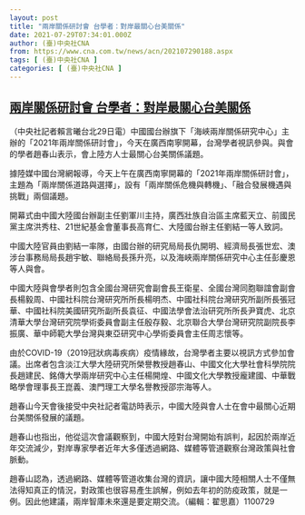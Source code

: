 ```yaml
---
layout: post
title: "兩岸關係研討會 台學者：對岸最關心台美關係"
date: 2021-07-29T07:34:01.000Z
author: (臺)中央社CNA
from: https://www.cna.com.tw/news/acn/202107290188.aspx
tags: [ (臺)中央社CNA ]
categories: [ (臺)中央社CNA ]
---
```

<!--1627544041000-->
[兩岸關係研討會 台學者：對岸最關心台美關係](https://www.cna.com.tw/news/acn/202107290188.aspx)
------

<div>
<div></div><div class="paragraph"><p>（中央社記者賴言曦台北29日電）中國國台辦旗下「海峽兩岸關係研究中心」主辦的「2021年兩岸關係研討會」，今天在廣西南寧開幕，台灣學者視訊參與。與會的學者趙春山表示，會上陸方人士最關心台美關係議題。</p><p>據陸媒中國台灣網報導，今天上午在廣西南寧開幕的「2021年兩岸關係研討會」，主題為「兩岸關係道路與選擇」，設有「兩岸關係危機與轉機」、「融合發展機遇與挑戰」兩個議題。</p><p>開幕式由中國大陸國台辦副主任劉軍川主持，廣西壯族自治區主席藍天立、前國民黨主席洪秀柱、21世紀基金會董事長高育仁、大陸國台辦主任劉結一等人致詞。</p><p>中國大陸官員由劉結一率隊，由國台辦的研究局局長仇開明、經濟局長張世宏、澳涉台事務局局長趙宇敏、聯絡局長孫升亮，以及海峽兩岸關係研究中心主任彭慶恩等人與會。</p><p>中國大陸與會學者則包含全國台灣研究會副會長王衛星、全國台灣同胞聯誼會副會長楊毅周、中國社科院台灣研究所所長楊明杰、中國社科院台灣研究所副所長張冠華、中國社科院美國研究所副所長袁征、中國法學會法治研究所所長尹寶虎、北京清華大學台灣研究院學術委員會副主任殷存毅、北京聯合大學台灣研究院副院長李振廣、華中師範大學台灣與東亞研究中心學術委員會主任周志懷等。</p><p>由於COVID-19（2019冠狀病毒疾病）疫情緣故，台灣學者主要以視訊方式參加會議。出席者包含淡江大學大陸研究所榮譽教授趙春山、中國文化大學社會科學院院長趙建民、銘傳大學兩岸研究中心主任楊開煌、中國文化大學教授龐建國、中華戰略學會理事長王崑義、澳門理工大學名譽教授邵宗海等人。</p><p>趙春山今天會後接受中央社記者電訪時表示，中國大陸與會人士在會中最關心近期台美關係發展的議題。</p><p>趙春山也指出，他從這次會議觀察到，中國大陸對台灣開始有誤判，起因於兩岸近年交流減少，對岸專家學者近年大多僅透過網路、媒體等管道觀察台灣政策與社會脈動。</p><p>趙春山認為，透過網路、媒體等管道收集台灣的資訊，讓中國大陸相關人士不僅無法得知真正的情況，對政策也很容易產生誤解，例如去年初的防疫政策，就是一例。因此他建議，兩岸智庫未來還是要定期交流。（編輯：翟思嘉）1100729</p></div>
</div>
